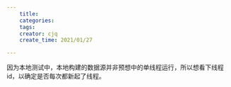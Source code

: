 ```yaml
---
    title: 
    categories: 
    tags:
    creator: cjq
    create_time: 2021/01/27

---
```


因为本地测试中，本地构建的数据源并非预想中的单线程运行，所以想看下线程id，以确定是否每次都新起了线程。